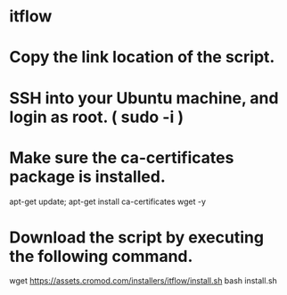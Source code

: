 # itflow

# Copy the link location of the script.
# SSH into your Ubuntu machine, and login as root. ( sudo -i )
# Make sure the ca-certificates package is installed.
apt-get update; apt-get install ca-certificates wget -y
# Download the script by executing the following command.
wget https://assets.cromod.com/installers/itflow/install.sh
bash install.sh
